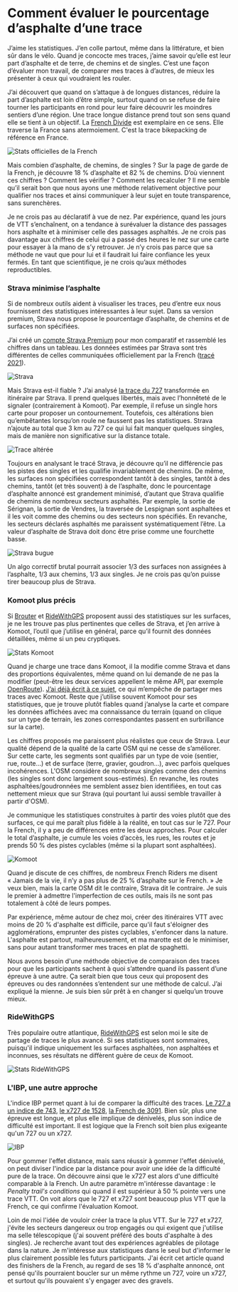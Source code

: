 # Comment évaluer le pourcentage d’asphalte d’une trace

J’aime les statistiques. J’en colle partout, même dans la littérature, et bien sûr dans le vélo. Quand je concocte mes traces, j’aime savoir qu’elle est leur part d’asphalte et de terre, de chemins et de singles. C’est une façon d’évaluer mon travail, de comparer mes traces à d’autres, de mieux les présenter à ceux qui voudraient les rouler.

J’ai découvert que quand on s’attaque à de longues distances, réduire la part d’asphalte est loin d’être simple, surtout quand on se refuse de faire tourner les participants en rond pour leur faire découvrir les moindres sentiers d’une région. Une trace longue distance prend tout son sens quand elle se tient à un objectif. La [French Divide](https://www.frenchdivide.com/) est exemplaire en ce sens. Elle traverse la France sans atermoiement. C'est la trace bikepacking de référence en France.

![Stats officielles de la French](https://tcrouzet.comhttps://tcrouzet.com/images_tc/2022/12/frenchhome-1024x480.jpg)

Mais combien d’asphalte, de chemins, de singles ? Sur la page de garde de la French, je découvre 18 % d’asphalte et 82 % de chemins. D’où viennent ces chiffres ? Comment les vérifier ? Comment les recalculer ? Il me semble qu’il serait bon que nous ayons une méthode relativement objective pour qualifier nos traces et ainsi communiquer à leur sujet en toute transparence, sans surenchères.

Je ne crois pas au déclaratif à vue de nez. Par expérience, quand les jours de VTT s’enchaînent, on a tendance à surévaluer la distance des passages hors asphalte et à minimiser celle des passages asphaltés. Je ne crois pas davantage aux chiffres de celui qui a passé des heures le nez sur une carte pour essayer à la mano de s’y retrouver. Je n’y crois pas parce que sa méthode ne vaut que pour lui et il faudrait lui faire confiance les yeux fermés. En tant que scientifique, je ne crois qu’aux méthodes reproductibles.

### Strava minimise l’asphalte

Si de nombreux outils aident à visualiser les traces, peu d’entre eux nous fournissent des statistiques intéressantes à leur sujet. Dans sa version premium, Strava nous propose le pourcentage d’asphalte, de chemins et de surfaces non spécifiées.

J’ai créé un [compte Strava Premium](https://www.strava.com/athletes/stats34) pour mon comparatif et rassemblé les chiffres dans un tableau. Les données estimées par Strava sont très différentes de celles communiquées officiellement par la French ([tracé 2021](https://www.visugpx.com/y6WRudiWm1)).

![Strava](https://tcrouzet.comhttps://tcrouzet.com/images_tc/2022/12/stravatab1.png)

Mais Strava est-il fiable ? J’ai analysé [la trace du 727](https://tcrouzet.com/727tour) transformée en itinéraire par Strava. Il prend quelques libertés, mais avec l’honnêteté de le signaler (contrairement à Komoot). Par exemple, il refuse un single hors carte pour proposer un contournement. Toutefois, ces altérations bien qu’embêtantes lorsqu’on roule ne faussent pas les statistiques. Strava n’ajoute au total que 3 km au 727 ce qui lui fait manquer quelques singles, mais de manière non significative sur la distance totale.

![Trace altérée](https://tcrouzet.comhttps://tcrouzet.com/images_tc/2022/12/strava02-1024x453.jpg)

Toujours en analysant le tracé Strava, je découvre qu’il ne différencie pas les pistes des singles et les qualifie invariablement de chemins. De même, les surfaces non spécifiées correspondent tantôt à des singles, tantôt à des chemins, tantôt (et très souvent) à de l’asphalte, donc le pourcentage d’asphalte annoncé est grandement minimisé, d’autant que Strava qualifie de chemins de nombreux secteurs asphaltés. Par exemple, la sortie de Sérignan, la sortie de Vendres, la traversée de Lespignan sont asphaltées et il les voit comme des chemins ou des secteurs non spécifiés. En revanche, les secteurs déclarés asphaltés me paraissent systématiquement l’être. La valeur d’asphalte de Strava doit donc être prise comme une fourchette basse.

![Strava bugue](https://tcrouzet.comhttps://tcrouzet.com/images_tc/2022/12/strava04-1024x470.jpg)

Un algo correctif brutal pourrait associer 1/3 des surfaces non assignées à l’asphalte, 1/3 aux chemins, 1/3 aux singles. Je ne crois pas qu’on puisse tirer beaucoup plus de Strava.

### Komoot plus précis

Si [Brouter](https://brouter.de/brouter-web/) et [RideWithGPS](https://ridewithgps.com/) proposent aussi des statistiques sur les surfaces, je ne les trouve pas plus pertinentes que celles de Strava, et j’en arrive à Komoot, l’outil que j’utilise en général, parce qu’il fournit des données détaillées, même si un peu cryptiques.

![Stats Komoot](https://tcrouzet.comhttps://tcrouzet.com/images_tc/2022/12/komoot01-1024x531.jpg)

Quand je charge une trace dans Komoot, il la modifie comme Strava et dans des proportions équivalentes, même quand on lui demande de ne pas la modifier (peut-être les deux services appellent le même API, par exemple [OpenRoute](https://openrouteservice.org/)). [J’ai déjà écrit à ce sujet](https://tcrouzet.com/2021/05/27/gaffe-komoot-est-bugue/), ce qui m’empêche de partager mes traces avec Komoot. Reste que j’utilise souvent Komoot pour ses statistiques, que je trouve plutôt fiables quand j’analyse la carte et compare les données affichées avec ma connaissance du terrain (quand on clique sur un type de terrain, les zones correspondantes passent en surbrillance sur la carte).

Les chiffres proposés me paraissent plus réalistes que ceux de Strava. Leur qualité dépend de la qualité de la carte OSM qui ne cesse de s’améliorer. Sur cette carte, les segments sont qualifiés par un type de voie (sentier, rue, route…) et de surface (terre, gravier, goudron…), avec parfois quelques incohérences. L'OSM considère de nombreux singles comme des chemins (les singles sont donc largement sous-estimés). En revanche, les routes asphaltées/goudronnées me semblent assez bien identifiées, en tout cas nettement mieux que sur Strava (qui pourtant lui aussi semble travailler à partir d'OSM).

Je communique les statistiques construites à partir des voies plutôt que des surfaces, ce qui me paraît plus fidèle à la réalité, en tout cas sur le 727. Pour la French, il y a peu de différences entre les deux approches. Pour calculer le total d’asphalte, je cumule les voies d’accès, les rues, les routes et je prends 50 % des pistes cyclables (même si la plupart sont asphaltées).

![Komoot](https://tcrouzet.comhttps://tcrouzet.com/images_tc/2022/12/komoottab1.png)

Quand je discute de ces chiffres, de nombreux French Riders me disent « Jamais de la vie, il n’y a pas plus de 25 % d’asphalte sur le French. » Je veux bien, mais la carte OSM dit le contraire, Strava dit le contraire. Je suis le premier à admettre l'imperfection de ces outils, mais ils ne sont pas totalement à côté de leurs pompes.

Par expérience, même autour de chez moi, créer des itinéraires VTT avec moins de 20 % d'asphalte est difficile, parce qu'il faut s'éloigner des agglomérations, emprunter des pistes cyclables, s'enfoncer dans la nature. L'asphalte est partout, malheureusement, et ma marotte est de le minimiser, sans pour autant transformer mes traces en plat de spaghetti.

Nous avons besoin d'une méthode objective de comparaison des traces pour que les participants sachent à quoi s’attendre quand ils passent d’une épreuve à une autre. Ça serait bien que tous ceux qui proposent des épreuves ou des randonnées s’entendent sur une méthode de calcul. J’ai expliqué la mienne. Je suis bien sûr prêt à en changer si quelqu’un trouve mieux.

### RideWithGPS

Très populaire outre atlantique, [RideWithGPS](https://ridewithgps.com/) est selon moi le site de partage de traces le plus avancé. Si ses statistiques sont sommaires, puisqu'il indique uniquement les surfaces asphaltées, non asphaltées et inconnues, ses résultats ne diffèrent guère de ceux de Komoot.

![Stats RideWithGPS](https://tcrouzet.com/images_tc/2022/12/rideWith.png)

### L'IBP, une autre approche

L'indice IBP permet quant à lui de comparer la difficulté des traces. [Le 727 a un indice de 743](https://www.ibpindex.com/ibpindex/ibp_analisis_completo.php?REF=38807814761510&LAN=en&MOD=BYC), [le x727 de 1528](https://www.ibpindex.com/ibpindex/ibp_analisis_completo.php?REF=38807802126204&LAN=en&MOD=BYC), [la French de 3091](https://www.ibpindex.com/ibpindex/ibp_analisis_completo.php?REF=38807813846665&LAN=en&MOD=BYC). Bien sûr, plus une épreuve est longue, et plus elle implique de dénivelés, plus son indice de difficulté est important. Il est logique que la French soit bien plus exigeante qu'un 727 ou un x727.

![IBP](https://tcrouzet.comhttps://tcrouzet.com/images_tc/2022/12/IBP-1024x208.png)

Pour gommer l'effet distance, mais sans réussir à gommer l'effet dénivelé, on peut diviser l'indice par la distance pour avoir une idée de la difficulté pure de la trace. On découvre ainsi que le x727 est alors d'une difficulté comparable à la French. Un autre paramètre m'intéresse davantage : le *Penalty trail's conditions* qui quand il est supérieur à 50 % pointe vers une trace VTT. On voit alors que le 727 et x727 sont beaucoup plus VTT que la French, ce qui confirme l'évaluation Komoot.

Loin de moi l'idée de vouloir créer la trace la plus VTT. Sur le 727 et x727, j'évite les secteurs dangereux ou trop engagés ou qui exigent que j'utilise ma selle télescopique (j'ai souvent préféré des bouts d'asphalte à des singles). Je recherche avant tout des expériences agréables de pilotage dans la nature. Je m'intéresse aux statistiques dans le seul but d'informer le plus clairement possible les futurs participants. J'ai écrit cet article quand des finishers de la French, au regard de ses 18 % d'asphalte annoncé, ont pensé qu'ils pourraient boucler sur un même rythme un 727, voire un x727, et surtout qu'ils pouvaient s'y engager avec des gravels.